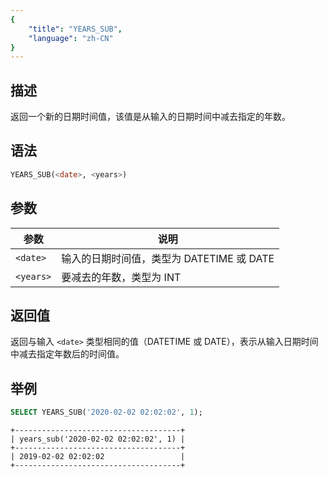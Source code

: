 ```yaml
---
{
    "title": "YEARS_SUB",
    "language": "zh-CN"
}
---
```


## 描述

返回一个新的日期时间值，该值是从输入的日期时间中减去指定的年数。

## 语法

```sql
YEARS_SUB(<date>, <years>)
```

## 参数

| 参数 | 说明 |
| ---- | ---- |
| `<date>` | 输入的日期时间值，类型为 DATETIME 或 DATE |
| `<years>` | 要减去的年数，类型为 INT |

## 返回值

返回与输入 `<date>` 类型相同的值（DATETIME 或 DATE），表示从输入日期时间中减去指定年数后的时间值。

## 举例

```sql
SELECT YEARS_SUB('2020-02-02 02:02:02', 1);
```

```text
+-------------------------------------+
| years_sub('2020-02-02 02:02:02', 1) |
+-------------------------------------+
| 2019-02-02 02:02:02                 |
+-------------------------------------+
```
